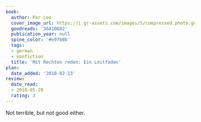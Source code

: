 ```yaml
---
book:
  author: Per Leo
  cover_image_url: https://i.gr-assets.com/images/S/compressed.photo.goodreads.com/books/1507979413l/36410682._SY475_.jpg
  goodreads: '36410682'
  publication_year: null
  spine_color: '#e97b0b'
  tags:
  - german
  - nonfiction
  title: 'Mit Rechten reden: Ein Leitfaden'
plan:
  date_added: '2018-02-13'
review:
  date_read:
  - 2018-05-29
  rating: 3
---
```

Not terrible, but not good either.
